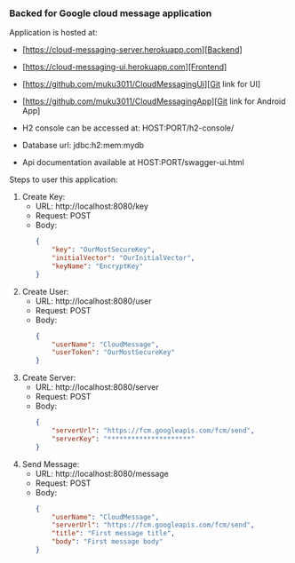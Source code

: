 ### Backed for Google cloud message application

Application is hosted at:
* [https://cloud-messaging-server.herokuapp.com][Backend]
* [https://cloud-messaging-ui.herokuapp.com][Frontend] 
* [https://github.com/muku3011/CloudMessagingUi][Git link for UI]
* [https://github.com/muku3011/CloudMessagingApp][Git link for Android App]

* H2 console can be accessed at: HOST:PORT/h2-console/
* Database url: jdbc:h2:mem:mydb

* Api documentation available at HOST:PORT/swagger-ui.html 

Steps to user this application:

1. Create Key:
    * URL: http://localhost:8080/key
    * Request: POST
    * Body: 
        ```json
        {
            "key": "OurMostSecureKey",
            "initialVector": "OurInitialVector",
            "keyName": "EncryptKey"
        }
      
2. Create User:
    * URL: http://localhost:8080/user
    * Request: POST
    * Body: 
        ```json
        {
            "userName": "CloudMessage",
            "userToken": "OurMostSecureKey"
        }
      
3. Create Server:
    * URL: http://localhost:8080/server
    * Request: POST
    * Body: 
        ```json
        {
            "serverUrl": "https://fcm.googleapis.com/fcm/send",
            "serverKey": "*********************"
        }
      
3. Send Message:
    * URL: http://localhost:8080/message
    * Request: POST
    * Body: 
        ```json
        {
            "userName": "CloudMessage",
            "serverUrl": "https://fcm.googleapis.com/fcm/send",
            "title": "First message title",
            "body": "First message body"
        }
     

[Backend]: https://cloud-messaging-server.herokuapp.com

[Angular]: https://cloud-messaging-ui.herokuapp.com

[Backend]: https://cloud-messaging-server.herokuapp.com

[Frontend]: https://cloud-messaging-ui.herokuapp.com

[Git link for UI]: https://github.com/muku3011/CloudMessagingUi

[Git link for Android App]: https://github.com/muku3011/CloudMessagingApp